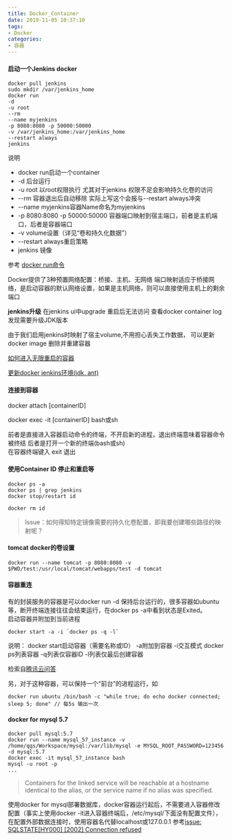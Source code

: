 ```yaml
---
title: Docker_Container
date: 2019-11-05 10:37:10
tags:
- Docker
categories: 
- 容器
---
```

#### 启动一个Jenkins docker
```
docker pull jenkins
sudo mkdir /var/jenkins_home
docker run 
-d 
-u root 
--rm 
--name myjenkins 
-p 8080:8080 -p 50000:50000 
-v /var/jenkins_home:/var/jenkins_home 
--restart always 
jenkins
```
说明
+ docker run启动一个container 
+ -d 后台运行
+ -u root 以root权限执行 尤其对于jenkins 权限不足会影响持久化卷的访问
+ --rm 容器退出后自动移除 实际上写这个会报与--restart always冲突
+ --name myjenkins容器Name命名为myjenkins
+ -p 8080:8080 -p 50000:50000 容器端口映射到宿主端口，前者是主机端口，后者是容器端口
+ -v volume设置（详见“卷和持久化数据”）
+ --restart always重启策略
+ jenkins 镜像

参考
 [docker run命令](https://www.runoob.com/docker/docker-command-manual.html)

Docker提供了3种预置网络配置：桥接、主机、无网络
端口映射适应于桥接网络，是启动容器的默认网络设置，如果是主机网络，则可以直接使用主机上的剩余端口

**jenkins升级**
在jenkins ui中upgrade 重启后无法访问 查看docker container log发现需要升级JDK版本

由于我们启用jenkins时映射了宿主volume,不用担心丢失工作数据， 可以更新docker image 删除并重建容器

[如何进入无限重启的容器](https://segmentfault.com/a/1190000043471705)

[更新docker jenkins环境(jdk, ant)](https://blog.csdn.net/renfng/article/details/120704334)

#### 连接到容器

docker attach [containerID]

docker exec -it [containerID] bash或sh

前者是直接进入容器启动命令的终端，不开启新的进程，退出终端意味着容器命令被终结
后者是打开一个新的终端(bash或sh)<br>
在容器终端键入 exit 退出

#### 使用Container ID 停止和重启等
```
docker ps -a
docker ps | grep jenkins
docker stop/restart id

docker rm id
```
> Issue：如何得知特定镜像需要的持久化卷配置，即我要创建哪些路径的映射呢？

#### tomcat docker的卷设置 
```
docker run --name tomcat -p 8080:8080 -v $PWD/test:/usr/local/tomcat/webapps/test -d tomcat 
```

#### 容器重连
有的封装服务的容器是可以docker run -d 保持后台运行的，很多容器如ubuntu等，断开终端连接往往会结束运行，在docker ps -a中看到状态是Exited。<br>
启动容器并附加到当前进程
```
docker start -a -i `docker ps -q -l`
```
说明：
docker start启动容器（需要名称或ID）
 -a附加到容器
 -i交互模式
docker ps列表容器
 -q列表仅容器ID 
 -l列表仅最后创建容器

检索自[腾讯云问答](https://cloud.tencent.com/developer/ask/145603)

另，对于这种容器，可以保持一个“前台”的进程运行，如
```
docker run ubuntu /bin/bash -c "while true; do echo docker connected; sleep 5; done" // 每5s 输出一次
```

#### docker for mysql 5.7
```
docker pull mysql:5.7
docker run --name mysql_57_instance -v /home/qqs/Workspace/mysql:/var/lib/mysql -e MYSQL_ROOT_PASSWORD=123456 -d mysql:5.7
docker exec -it mysql_57_instance bash
mysql -u root -p
...
```

> Containers for the linked service will be reachable at a hostname identical to the alias, or the service name if no alias was specified.

使用docker for mysql部署数据库，docker容器运行起后，不需要进入容器修改配置（事实上使用docker -it进入容器终端后，/etc/mysql/下面没有配置文件），在配置外部数据连接时，使用容器名代替localhost或127.0.0.1
参考[issue: SQLSTATE[HY000] [2002] Connection refused](https://stackoverflow.com/questions/40075065/using-docker-i-get-the-error-sqlstatehy000-2002-no-such-file-or-directory)